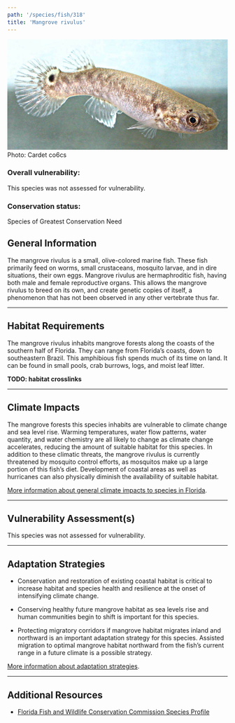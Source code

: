 ```yaml
---
path: '/species/fish/318'
title: 'Mangrove rivulus'
---
```


<content-header icon="marine_fish" title="Mangrove rivulus" subtitle="Kryptolebias marmoratus">
</content-header>

<div id="TopSection">

<div class="header-photo"><img src="318.jpg" alt="Photo for 318"/>
<figcaption>Photo: Cardet co6cs</figcaption></div>

<div>

### Overall vulnerability:

This species was not assessed for vulnerability.



### Conservation status:

Species of Greatest Conservation Need

</div>
</div>

## General Information

The mangrove rivulus is a small, olive-colored marine fish. These fish primarily feed on worms, small crustaceans, mosquito larvae, and in dire situations, their own eggs.  Mangrove rivulus are hermaphroditic fish, having both male and female reproductive organs. This allows the mangrove rivulus to breed on its own, and create genetic copies of itself, a phenomenon that has not been observed in any other vertebrate thus far.

<hr />

## Habitat Requirements

The mangrove rivulus inhabits mangrove forests along the coasts of the southern half of Florida. They can range from Florida’s coasts, down to southeastern Brazil. This amphibious fish spends much of its time on land. It can be found in small pools, crab burrows, logs, and moist leaf litter.

**TODO: habitat crosslinks**

<hr />

## Climate Impacts

The mangrove forests this species inhabits are vulnerable to climate change and sea level rise. Warming temperatures, water flow patterns, water quantity, and water chemistry are all likely to change as climate change accelerates, reducing the amount of suitable habitat for this species. In addition to these climatic threats, the mangrove rivulus is currently threatened by mosquito control efforts, as mosquitos make up a large portion of this fish’s diet. Development of coastal areas as well as hurricanes can also physically diminish the availability of suitable habitat.

[More information about general climate impacts to species in Florida](/impacts/species).



<hr />

## Vulnerability Assessment(s)

This species was not assessed for vulnerability.

<hr />

## Adaptation Strategies

- Conservation and restoration of existing coastal habitat is critical to increase habitat and species health and resilience at the onset of intensifying climate change.

- Conserving healthy future mangrove habitat as sea levels rise and human communities begin to shift is important for this species.

- Protecting migratory corridors if mangrove habitat migrates inland and northward is an important adaptation strategy for this species.  Assisted migration to optimal mangrove habitat northward from the fish’s current range in a future climate is a possible strategy.

[More information about adaptation strategies](/strategies).

<hr />


## Additional Resources

- [Florida Fish and Wildlife Conservation Commission Species Profile](https://myfwc.com/wildlifehabitats/profiles/saltwater/mangrove-rivulus/)
